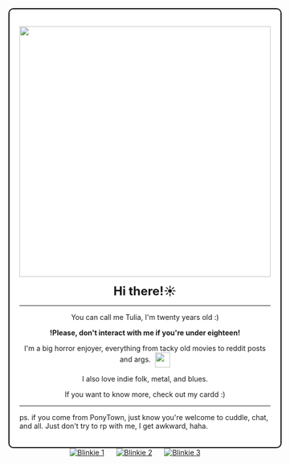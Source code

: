 <div style="border: 2px solid #000000; padding: 20px; border-radius: 10px; width: fit-content; margin: 0 auto; background-color: #ffffff;">
  <p align="center">
    <img src="https://i.imgur.com/oCi9uJa.gif" width="500"><br>
  </p>

  <p align="center"><strong style="font-size: 24px;">Hi there!☀️</strong></p>

  <hr>

  <div align="center">
    <p>You can call me Tulia, I'm twenty years old :)</p>
    <p><strong>!Please, don't interact with me if you're under eighteen!</strong></p>
    <p>
      I'm a big horror enjoyer, everything from tacky old movies to reddit posts and args.
      <span style="display: inline-block; vertical-align: middle; margin-left: 5px;">
        <img src="https://i.imgur.com/OQ2MFXI.gif" width="30">
      </span>
    </p>
    <p>I also love indie folk, metal, and blues.</p>
    <p>If you want to know more, check out my cardd :)</p>
  </div>

  <hr>  

  <p>ps. if you come from PonyTown, just know you're welcome to cuddle, chat, and all. Just don't try to rp with me, I get awkward, haha.</p>
</div>

<div style="text-align: center;">
  <a href="https://blinkies.cafe" target="_blank" style="display: inline-block; margin: 0 10px;">
    <img src="https://blinkies.cafe/b/display/0167-saw.gif" alt="Blinkie 1" style="max-width: 100%; height: auto;">
  </a>
  <a href="https://blinkies.cafe" target="_blank" style="display: inline-block; margin: 0 10px;">
    <img src="https://blinkies.cafe/b/blinkiesCafe-gm.gif" alt="Blinkie 2" style="max-width: 100%; height: auto;">
  </a>
  <a href="https://blinkies.cafe" target="_blank" style="display: inline-block; margin: 0 10px;">
    <img src="https://blinkies.cafe/b/blinkiesCafe-uX.gif" alt="Blinkie 3" 






